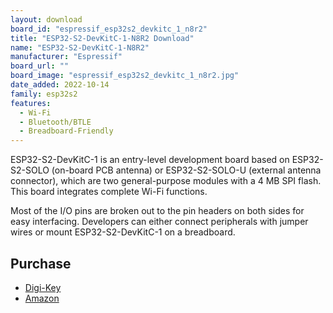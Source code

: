 ```yaml
---
layout: download
board_id: "espressif_esp32s2_devkitc_1_n8r2"
title: "ESP32-S2-DevKitC-1-N8R2 Download"
name: "ESP32-S2-DevKitC-1-N8R2"
manufacturer: "Espressif"
board_url: ""
board_image: "espressif_esp32s2_devkitc_1_n8r2.jpg"
date_added: 2022-10-14
family: esp32s2
features:
  - Wi-Fi
  - Bluetooth/BTLE
  - Breadboard-Friendly
---
```


ESP32-S2-DevKitC-1 is an entry-level development board based on ESP32-S2-SOLO (on-board PCB antenna) or ESP32-S2-SOLO-U (external antenna connector), which are two general-purpose modules with a 4 MB SPI flash. This board integrates complete Wi-Fi functions.

Most of the I/O pins are broken out to the pin headers on both sides for easy interfacing. Developers can either connect peripherals with jumper wires or mount ESP32-S2-DevKitC-1 on a breadboard.

## Purchase

* [Digi-Key](https://www.digikey.com/en/products/detail/espressif-systems/ESP32-S2-DEVKITC-1-N8R2/16688755)
* [Amazon](https://amzn.to/3rXL5d8)
